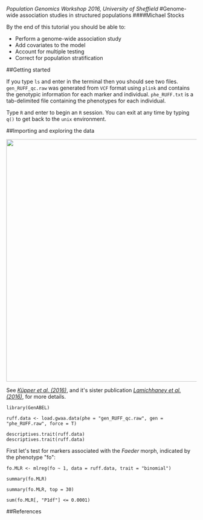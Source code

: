 *Population Genomics Workshop 2016, University of Sheffield*
#Genome-wide association studies in structured populations
####Michael Stocks

By the end of this tutorial you should be able to:

* Perform a genome-wide association study
* Add covariates to the model
* Account for multiple testing
* Correct for population stratification

##Getting started

If you type `ls` and enter in the terminal then you should see two files. `gen_RUFF_qc.raw` was generated from `VCF` format using `plink` and contains the genotypic information for each marker and individual. `phe_RUFF.txt` is a tab-delimited file containing the phenotypes for each individual.

Type `R` and enter to begin an `R` session. You can exit at any time by typing `q()` to get back to the `unix` environment.

##Importing and exploring the data
<p align="center">
<img src="https://github.com/mspopgen/genomics-workshop2016/blob/master/ruff-sys.png" width="640" align="center">
</p>

See [*Küpper et al. (2016)*](http://www.nature.com/ng/journal/v48/n1/full/ng.3443.html), and it's sister publication [*Lamichhaney et al. (2016)*](http://www.nature.com/ng/journal/v48/n1/full/ng.3430.html), for more details.

```{r }
library(GenABEL)
```

```{r }
ruff.data <- load.gwaa.data(phe = "gen_RUFF_qc.raw", gen = "phe_RUFF.raw", force = T)
```

```{r }
descriptives.trait(ruff.data)
descriptives.trait(ruff.data)
```

First let's test for markers associated with the *Faeder* morph, indicated by the phenotype "fo":
```{r }
fo.MLR <- mlreg(fo ~ 1, data = ruff.data, trait = "binomial")
```

```{r }
summary(fo.MLR)

summary(fo.MLR, top = 30)
```

```{r }
sum(fo.MLR[, "P1df"] <= 0.0001)
```
##References

